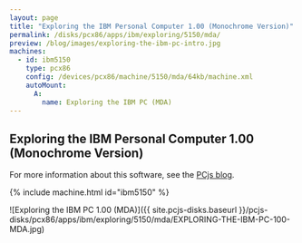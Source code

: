 ```yaml
---
layout: page
title: "Exploring the IBM Personal Computer 1.00 (Monochrome Version)"
permalink: /disks/pcx86/apps/ibm/exploring/5150/mda/
preview: /blog/images/exploring-the-ibm-pc-intro.jpg
machines:
  - id: ibm5150
    type: pcx86
    config: /devices/pcx86/machine/5150/mda/64kb/machine.xml
    autoMount:
      A:
        name: Exploring the IBM PC (MDA)
---
```


Exploring the IBM Personal Computer 1.00 (Monochrome Version)
-------------------------------------------------------------

For more information about this software, see the [PCjs blog](/blog/2018/04/01/).

{% include machine.html id="ibm5150" %}

![Exploring the IBM PC 1.00 (MDA)]({{ site.pcjs-disks.baseurl }}/pcjs-disks/pcx86/apps/ibm/exploring/5150/mda/EXPLORING-THE-IBM-PC-100-MDA.jpg)
